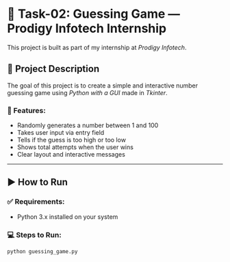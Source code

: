 # 🎯 Task-02: Guessing Game — Prodigy Infotech Internship

This project is built as part of my internship at *Prodigy Infotech*.

## 🧠 Project Description

The goal of this project is to create a simple and interactive number guessing game using *Python with a GUI* made in *Tkinter*.

### 🔹 Features:
- Randomly generates a number between 1 and 100
- Takes user input via entry field
- Tells if the guess is too high or too low
- Shows total attempts when the user wins
- Clear layout and interactive messages

---

## ▶️ How to Run

### ✅ Requirements:
- Python 3.x installed on your system

### 💻 Steps to Run:
```bash
python guessing_game.py